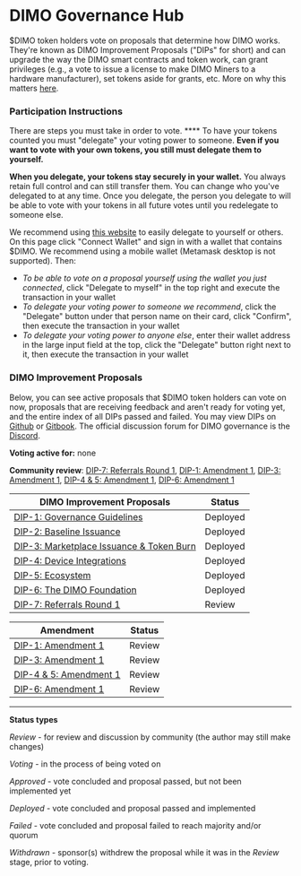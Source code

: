 # DIMO Governance Hub

$DIMO token holders vote on proposals that determine how DIMO works. They're known as DIMO Improvement Proposals ("DIPs" for short) and can upgrade the way the DIMO smart contracts and token work, can grant privileges (e.g., a vote to issue a license to make DIMO Miners to a hardware manufacturer), set tokens aside for grants, etc. More on why this matters [here](https://docs.dimo.zone/overview/dimotoken/user-ownership).

### **Participation Instructions**

There are steps you must take in order to vote. **** To have your tokens counted you must "delegate" your voting power to someone. **Even if you want to vote with your own tokens, you still must delegate them to yourself.**

**When you delegate, your tokens stay securely in your wallet.** You always retain full control and can still transfer them. You can change who you've delegated to at any time. Once you delegate, the person you delegate to will be able to vote with your tokens in all future votes until you redelegate to someone else.

We recommend using [this website](https://delegate.dimo.zone/) to easily delegate to yourself or others. On this page click "Connect Wallet" and sign in with a wallet that contains $DIMO. We recommend using a mobile wallet (Metamask desktop is not supported). Then:

* _To be able to vote on a proposal yourself using the wallet you just connected_, click "Delegate to myself" in the top right and execute the transaction in your wallet
* _To delegate your voting power to someone we recommend_, click the "Delegate" button under that person name on their card, click "Confirm", then execute the transaction in your wallet
* _To delegate your voting power to anyone else_, enter their wallet address in the large input field at the top, click the "Delegate" button right next to it, then execute the transaction in your wallet

### DIMO Improvement Proposals

Below, you can see active proposals that $DIMO token holders can vote on now, proposals that are receiving feedback and aren't ready for voting yet, and the entire index of all DIPs passed and failed. You may view DIPs on [Github](https://github.com/DIMO-Network/DIP) or [Gitbook](https://docs.dimo.zone/dips). The official discussion forum for DIMO governance is the [Discord](https://chat.dimo.zone).

**Voting active for:** none

**Community review**: [DIP-7: Referrals Round 1](dip7.md), [DIP-1: Amendment 1](amendments/dip1a1.md), [DIP-3: Amendment 1](amendments/dip3a1.md), [DIP-4 & 5: Amendment 1](amendments/basic-template.md), [DIP-6: Amendment 1](amendments/dip6a1.md)

| DIMO Improvement Proposals                          | Status   |
| --------------------------------------------------- | -------- |
| [DIP-1: Governance Guidelines](dip1.md)             | Deployed |
| [DIP-2: Baseline Issuance](dip2.md)                 | Deployed |
| [DIP-3: Marketplace Issuance & Token Burn](dip3.md) | Deployed |
| [DIP-4: Device Integrations](dip4.md)               | Deployed |
| [DIP-5: Ecosystem](dip5.md)                         | Deployed |
| [DIP-6: The DIMO Foundation](amendments/dip6a1.md)  | Deployed |
| [DIP-7: Referrals Round 1](dip7.md)                 | Review   |



| Amendment                                              | Status |
| ------------------------------------------------------ | ------ |
| [DIP-1: Amendment 1](amendments/dip1a1.md)             | Review |
| [DIP-3: Amendment 1](amendments/dip3a1.md)             | Review |
| [DIP-4 & 5: Amendment 1](amendments/basic-template.md) | Review |
| [DIP-6: Amendment 1](amendments/dip6a1.md)             | Review |

***

**Status types**

_Review_ - for review and discussion by community (the author may still make changes)

_Voting_ - in the process of being voted on

_Approved_ - vote concluded and proposal passed, but not been implemented yet

_Deployed -_ vote concluded and proposal passed and implemented

_Failed_ - vote concluded and proposal failed to reach majority and/or quorum

_Withdrawn_ - sponsor(s) withdrew the proposal while it was in the _Review_ stage, prior to voting.
